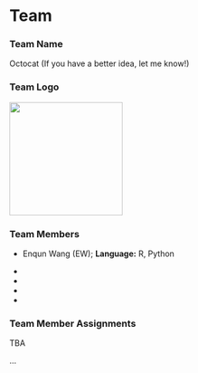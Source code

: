 # Team

### Team Name

Octocat (If you have a better idea, let me know!)

### Team Logo

<img src="https://octodex.github.com/images/baracktocat.jpg" width = 200>

### Team Members

- Enqun Wang (EW); **Language:** R, Python

- 

- 

- 

-


### Team Member Assignments

TBA

...
